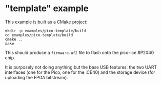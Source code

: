 "template" example
==================
This example is built as a CMake project:

```
mkdir -p examples/pico-template/build
cd examples/pico-template/build
cmake ..
make
```

This should produce a `firmware.uf2` file to flash onto the pico-ice RP2040 chip.

It is purposely not doing anything but the base USB features: the two UART interfaces
(one for the Pico, one for the iCE40) and the storage device (for uploading the FPGA
bitstream).
